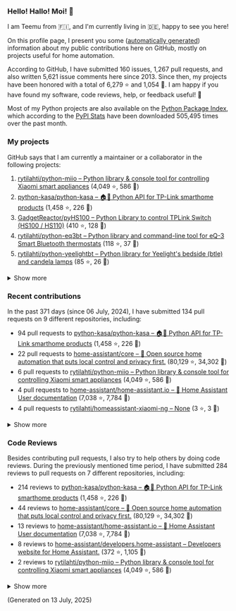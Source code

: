 

### Hello! Hallo! Moi! 👋

I am Teemu from 🇫🇮, and I'm currently living in 🇩🇪, happy to see you here! 

On this profile page, I present you some ([automatically generated](https://github.com/rytilahti/rytilahti)) information about my public contributions here on GitHub, 
mostly on projects useful for home automation.

According to GitHub, I have submitted 160 issues, 1,267 pull requests,
and also written 5,621 issue comments here since 2013.
Since then, my projects have been honored with a total of 6,279 ⭐ and 1,054 🍴.
I am happy if you have found my software, code reviews, help, or feedback useful! 🥰

Most of my Python projects are also available on the [Python Package Index](https://pypi.org/user/rytilahti/),
which according to the [PyPI Stats](https://pypistats.org/) have been downloaded 505,495 times over the past month.


### My projects

GitHub says that I am currently a maintainer or a collaborator in the following projects:

1. [rytilahti/python-miio – Python library & console tool for controlling Xiaomi smart appliances](https://github.com/rytilahti/python-miio) (4,049 ⭐, 586 🍴)
2. [python-kasa/python-kasa – 🏠🤖 Python API for TP-Link smarthome products](https://github.com/python-kasa/python-kasa) (1,458 ⭐, 226 🍴)
3. [GadgetReactor/pyHS100 – Python Library to control TPLink Switch (HS100 / HS110)](https://github.com/GadgetReactor/pyHS100) (410 ⭐, 128 🍴)
4. [rytilahti/python-eq3bt – Python library and command-line tool for eQ-3 Smart Bluetooth thermostats](https://github.com/rytilahti/python-eq3bt) (118 ⭐, 37 🍴)
5. [rytilahti/python-yeelightbt – Python library for Yeelight's bedside (btle) and candela lamps](https://github.com/rytilahti/python-yeelightbt) (85 ⭐, 26 🍴)

<details><summary>Show more</summary><p>

6. [rytilahti/python-songpal – Python library for interfacing with Sony's Songpal devices](https://github.com/rytilahti/python-songpal) (72 ⭐, 25 🍴)
7. [rytilahti/homeassistant-mpris-bridge – Control your Home Assistant media players from your desktop using MPRIS](https://github.com/rytilahti/homeassistant-mpris-bridge) (27 ⭐, 2 🍴)
8. [rytilahti/homeassistant-upnp-availability – UPnP Availability sensor for Home Assistant](https://github.com/rytilahti/homeassistant-upnp-availability) (26 ⭐, 8 🍴)
9. [rytilahti/python-ubus – Python library for accessing ubus over JSON-RPC](https://github.com/rytilahti/python-ubus) (20 ⭐, 9 🍴)
10. [DNS-OARC/ripe-hackathon-dns-caching – Everything you ever wanted to know about caching resolvers but were afraid to ask](https://github.com/DNS-OARC/ripe-hackathon-dns-caching) (4 ⭐, 2 🍴)
11. [rytilahti/homeassistant-xiaomi-ng – None](https://github.com/rytilahti/homeassistant-xiaomi-ng) (3 ⭐, 3 🍴)
12. [rytilahti/python-nucled – Python interface for intel_nuc_led kernel driver](https://github.com/rytilahti/python-nucled) (3 ⭐, 1 🍴)
13. [RUB-SysSec/TurnkeyVPNStudy – None](https://github.com/RUB-SysSec/TurnkeyVPNStudy) (2 ⭐, 1 🍴)
14. [rytilahti/mqtt-bridge – "mqtt-bridge" -- execute shell commands on incoming MQTT messages](https://github.com/rytilahti/mqtt-bridge) (1 ⭐, 0 🍴)
15. [rytilahti/zgrab2_patches – ZGrab2 patches (NetBIOS, UPnP, DNS, SNMP)](https://github.com/rytilahti/zgrab2_patches) (0 ⭐, 0 🍴)
16. [rytilahti/ssdppot – UPnP IGD Honeypöttchen](https://github.com/rytilahti/ssdppot) (0 ⭐, 0 🍴)
17. [rytilahti/repro – repro -- (re)active (pro)ber](https://github.com/rytilahti/repro) (0 ⭐, 0 🍴)
</p></details>

### Recent contributions

In the past 371 days (since 06 July, 2024), I have submitted 134 pull requests on 9 different repositories, including:
* 94 pull requests to [python-kasa/python-kasa – 🏠🤖 Python API for TP-Link smarthome products](https://github.com/python-kasa/python-kasa) (1,458 ⭐, 226 🍴)
* 22 pull requests to [home-assistant/core – :house_with_garden: Open source home automation that puts local control and privacy first.](https://github.com/home-assistant/core) (80,129 ⭐, 34,302 🍴)
* 6 pull requests to [rytilahti/python-miio – Python library & console tool for controlling Xiaomi smart appliances](https://github.com/rytilahti/python-miio) (4,049 ⭐, 586 🍴)
* 4 pull requests to [home-assistant/home-assistant.io – :blue_book: Home Assistant User documentation](https://github.com/home-assistant/home-assistant.io) (7,038 ⭐, 7,784 🍴)
* 4 pull requests to [rytilahti/homeassistant-xiaomi-ng – None](https://github.com/rytilahti/homeassistant-xiaomi-ng) (3 ⭐, 3 🍴)

<details><summary>Show more</summary><p>

* 3 pull requests to [rytilahti/homeassistant-upnp-availability – UPnP Availability sensor for Home Assistant](https://github.com/rytilahti/homeassistant-upnp-availability) (26 ⭐, 8 🍴)
* 1 pull requests to [home-assistant/developers.home-assistant – Developers website for Home Assistant.](https://github.com/home-assistant/developers.home-assistant) (372 ⭐, 1,105 🍴)
</p></details>


### Code Reviews

Besides contributing pull requests, I also try to help others by doing code reviews.
During the previously mentioned time period, I have submitted 284 reviews to pull requests on 7 different repositories, including:
* 214 reviews to [python-kasa/python-kasa – 🏠🤖 Python API for TP-Link smarthome products](https://github.com/python-kasa/python-kasa) (1,458 ⭐, 226 🍴)
* 44 reviews to [home-assistant/core – :house_with_garden: Open source home automation that puts local control and privacy first.](https://github.com/home-assistant/core) (80,129 ⭐, 34,302 🍴)
* 13 reviews to [home-assistant/home-assistant.io – :blue_book: Home Assistant User documentation](https://github.com/home-assistant/home-assistant.io) (7,038 ⭐, 7,784 🍴)
* 8 reviews to [home-assistant/developers.home-assistant – Developers website for Home Assistant.](https://github.com/home-assistant/developers.home-assistant) (372 ⭐, 1,105 🍴)
* 2 reviews to [rytilahti/python-miio – Python library & console tool for controlling Xiaomi smart appliances](https://github.com/rytilahti/python-miio) (4,049 ⭐, 586 🍴)

<details><summary>Show more</summary><p>

* 1 reviews to [rytilahti/python-songpal – Python library for interfacing with Sony's Songpal devices](https://github.com/rytilahti/python-songpal) (72 ⭐, 25 🍴)
* 1 reviews to [rytilahti/homeassistant-xiaomi-ng – None](https://github.com/rytilahti/homeassistant-xiaomi-ng) (3 ⭐, 3 🍴)
* 1 reviews to [rytilahti/homeassistant-mpris-bridge – Control your Home Assistant media players from your desktop using MPRIS](https://github.com/rytilahti/homeassistant-mpris-bridge) (27 ⭐, 2 🍴)
</p></details>

(Generated on 13 July, 2025)
